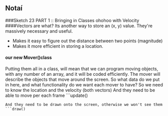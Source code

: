 ## Notaí

###Sketch 23 PART 1 :: Bringing in Classes ohohoo with Velocity 
####Vectors are what?
Its another way to store an (x, y) value. They're massively necessary and useful.
- Makes it easy to figure out the distance between two points (magnitude)
- Makes it more efficient in storing a location.


#### our new Mover()class
Putting them all in a class, will mean that we can program moving objects, with any number of an array, and it will be coded efficiently.
The mover will describe the objects that move around the screen. So what data do we put in here, and what functionality do we want each mover to have?
So we need to know the location and the velocity (both vectors)
And they need to be able to move per each frame ```update()

```
And they need to be drawn onto the screen, otherwise we won't see them ```draw()

```
